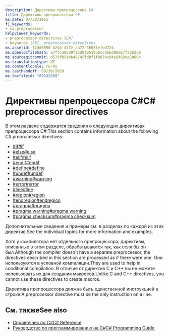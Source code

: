 ```yaml
---
description: Директивы препроцессора C#
title: Директивы препроцессора C#
ms.date: 07/20/2015
f1_keywords:
- cs.preprocessor
helpviewer_keywords:
- preprocessor directives [C#]
- keywords [C#], preprocessor directives
ms.assetid: f2406090-b244-4f7e-ab72-3698fefed724
ms.openlocfilehash: a7ffca8b39f1bd9f05193bccbb6d90e67fa262c9
ms.sourcegitcommit: d579fb5e4b46745fd0f1f8874c94c6469ce58604
ms.translationtype: HT
ms.contentlocale: ru-RU
ms.lasthandoff: 08/30/2020
ms.locfileid: "89132369"
---
```

# <a name="c-preprocessor-directives"></a><span data-ttu-id="407c2-103">Директивы препроцессора C#</span><span class="sxs-lookup"><span data-stu-id="407c2-103">C# preprocessor directives</span></span>
<span data-ttu-id="407c2-104">В этом разделе содержатся сведения о следующих директивах препроцессора C#:</span><span class="sxs-lookup"><span data-stu-id="407c2-104">This section contains information about the following C# preprocessor directives:</span></span>

- [<span data-ttu-id="407c2-105">#if</span><span class="sxs-lookup"><span data-stu-id="407c2-105">#if</span></span>](./preprocessor-if.md)
- [<span data-ttu-id="407c2-106">#else</span><span class="sxs-lookup"><span data-stu-id="407c2-106">#else</span></span>](./preprocessor-else.md)
- [<span data-ttu-id="407c2-107">#elif</span><span class="sxs-lookup"><span data-stu-id="407c2-107">#elif</span></span>](./preprocessor-elif.md)
- [<span data-ttu-id="407c2-108">#endif</span><span class="sxs-lookup"><span data-stu-id="407c2-108">#endif</span></span>](./preprocessor-endif.md)
- [<span data-ttu-id="407c2-109">#define</span><span class="sxs-lookup"><span data-stu-id="407c2-109">#define</span></span>](./preprocessor-define.md)
- [<span data-ttu-id="407c2-110">#undef</span><span class="sxs-lookup"><span data-stu-id="407c2-110">#undef</span></span>](./preprocessor-undef.md)
- [<span data-ttu-id="407c2-111">#warning</span><span class="sxs-lookup"><span data-stu-id="407c2-111">#warning</span></span>](./preprocessor-warning.md)
- [<span data-ttu-id="407c2-112">#error</span><span class="sxs-lookup"><span data-stu-id="407c2-112">#error</span></span>](./preprocessor-error.md)
- [<span data-ttu-id="407c2-113">#line</span><span class="sxs-lookup"><span data-stu-id="407c2-113">#line</span></span>](./preprocessor-line.md)
- [<span data-ttu-id="407c2-114">#region</span><span class="sxs-lookup"><span data-stu-id="407c2-114">#region</span></span>](./preprocessor-region.md)
- [<span data-ttu-id="407c2-115">#endregion</span><span class="sxs-lookup"><span data-stu-id="407c2-115">#endregion</span></span>](./preprocessor-endregion.md)
- [<span data-ttu-id="407c2-116">#pragma</span><span class="sxs-lookup"><span data-stu-id="407c2-116">#pragma</span></span>](./preprocessor-pragma.md)
- [<span data-ttu-id="407c2-117">#pragma warning</span><span class="sxs-lookup"><span data-stu-id="407c2-117">#pragma warning</span></span>](./preprocessor-pragma-warning.md)
- [<span data-ttu-id="407c2-118">#pragma checksum</span><span class="sxs-lookup"><span data-stu-id="407c2-118">#pragma checksum</span></span>](./preprocessor-pragma-checksum.md)

<span data-ttu-id="407c2-119">Дополнительные сведения и примеры см. в разделах по каждой из этих директив.</span><span class="sxs-lookup"><span data-stu-id="407c2-119">See the individual topics for more information and examples.</span></span>

<span data-ttu-id="407c2-120">Хотя у компилятора нет отдельного препроцессора, директивы, описанные в этом разделе, обрабатываются так, как если бы он был.</span><span class="sxs-lookup"><span data-stu-id="407c2-120">Although the compiler doesn't have a separate preprocessor, the directives described in this section are processed as if there were one.</span></span> <span data-ttu-id="407c2-121">Они используются в условной компиляции.</span><span class="sxs-lookup"><span data-stu-id="407c2-121">They are used to help in conditional compilation.</span></span> <span data-ttu-id="407c2-122">В отличие от директив C и C++ вы не можете использовать их для создания макросов.</span><span class="sxs-lookup"><span data-stu-id="407c2-122">Unlike C and C++ directives, you cannot use these directives to create macros.</span></span>

<span data-ttu-id="407c2-123">Директива препроцессора должна быть единственной инструкцией в строке.</span><span class="sxs-lookup"><span data-stu-id="407c2-123">A preprocessor directive must be the only instruction on a line.</span></span>

## <a name="see-also"></a><span data-ttu-id="407c2-124">См. также</span><span class="sxs-lookup"><span data-stu-id="407c2-124">See also</span></span>

- [<span data-ttu-id="407c2-125">Справочник по C#</span><span class="sxs-lookup"><span data-stu-id="407c2-125">C# Reference</span></span>](../index.md)
- [<span data-ttu-id="407c2-126">Руководство по программированию на C#</span><span class="sxs-lookup"><span data-stu-id="407c2-126">C# Programming Guide</span></span>](../../programming-guide/index.md)
